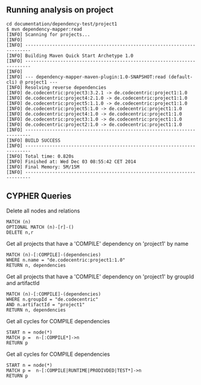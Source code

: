 ## Running analysis on project


```
cd documentation/dependency-test/project1
$ mvn dependency-mapper:read
[INFO] Scanning for projects...
[INFO]
[INFO] ------------------------------------------------------------------------
[INFO] Building Maven Quick Start Archetype 1.0
[INFO] ------------------------------------------------------------------------
[INFO]
[INFO] --- dependency-mapper-maven-plugin:1.0-SNAPSHOT:read (default-cli) @ project1 ---
[INFO] Resolving reverse dependencies
[INFO] de.codecentric:project3:3.2.1 -> de.codecentric:project1:1.0
[INFO] de.codecentric:project4:2.1.0 -> de.codecentric:project1:1.0
[INFO] de.codecentric:project5:1.1.0 -> de.codecentric:project1:1.0
[INFO] de.codecentric:project5:1.0 -> de.codecentric:project1:1.0
[INFO] de.codecentric:project4:1.0 -> de.codecentric:project1:1.0
[INFO] de.codecentric:project3:1.0 -> de.codecentric:project1:1.0
[INFO] de.codecentric:project2:1.0 -> de.codecentric:project1:1.0
[INFO] ------------------------------------------------------------------------
[INFO] BUILD SUCCESS
[INFO] ------------------------------------------------------------------------
[INFO] Total time: 0.820s
[INFO] Finished at: Wed Dec 03 08:55:42 CET 2014
[INFO] Final Memory: 5M/15M
[INFO] ------------------------------------------------------------------------
```

## CYPHER Queries

Delete all nodes and relations

```
MATCH (n)
OPTIONAL MATCH (n)-[r]-()
DELETE n,r
```

Get all projects that have a 'COMPILE' dependency on 'project1' by name

```
MATCH (n)-[:COMPILE]-(dependencies) 
WHERE n.name = "de.codecentric:project1:1.0" 
RETURN n, dependencies
```

Get all projects that have a 'COMPILE' dependency on 'project1' by groupId and artifactId

```
MATCH (n)-[:COMPILE]-(dependencies)
WHERE n.groupId = "de.codecentric" 
AND n.artifactId = "project1" 
RETURN n, dependencies
```

Get all cycles for COMPILE dependencies

```
START n = node(*)
MATCH p =  n-[:COMPILE*]->n
RETURN p
```

Get all cycles for COMPILE dependencies

```
START n = node(*)
MATCH p =  n-[:COMPILE|RUNTIME|PRODIVDED|TEST*]->n
RETURN p
```
